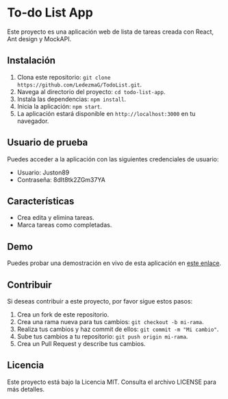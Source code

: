 # To-do List App

Este proyecto es una aplicación web de lista de tareas creada con React, Ant design y MockAPI.

## Instalación

1. Clona este repositorio: `git clone https://github.com/LedezmaG/TodoList.git`.
2. Navega al directorio del proyecto: `cd todo-list-app`.
3. Instala las dependencias: `npm install`.
4. Inicia la aplicación: `npm start`.
5. La aplicación estará disponible en `http://localhost:3000` en tu navegador.

## Usuario de prueba

Puedes acceder a la aplicación con las siguientes credenciales de usuario:

- Usuario: Juston89
- Contraseña: 8dIt8tk2ZGm37YA

## Características

- Crea edita y elimina tareas.
- Marca tareas como completadas.

## Demo

Puedes probar una demostración en vivo de esta aplicación en [este enlace](https://rainbow-pudding-cd0a91.netlify.app/sign-in).

## Contribuir

Si deseas contribuir a este proyecto, por favor sigue estos pasos:

1. Crea un fork de este repositorio.
2. Crea una rama nueva para tus cambios: `git checkout -b mi-rama`.
3. Realiza tus cambios y haz commit de ellos: `git commit -m "Mi cambio"`.
4. Sube tus cambios a tu repositorio: `git push origin mi-rama`.
5. Crea un Pull Request y describe tus cambios.

## Licencia

Este proyecto está bajo la Licencia MIT. Consulta el archivo LICENSE para más detalles.
